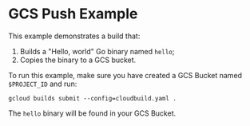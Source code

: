 # GCS Push Example

This example demonstrates a build that:

1.  Builds a "Hello, world" Go binary named `hello`;
2.  Copies the binary to a GCS bucket.

To run this example, make sure you have created a GCS Bucket named `$PROJECT_ID`
and run:

```
gcloud builds submit --config=cloudbuild.yaml .
```

The `hello` binary will be found in your GCS Bucket.
